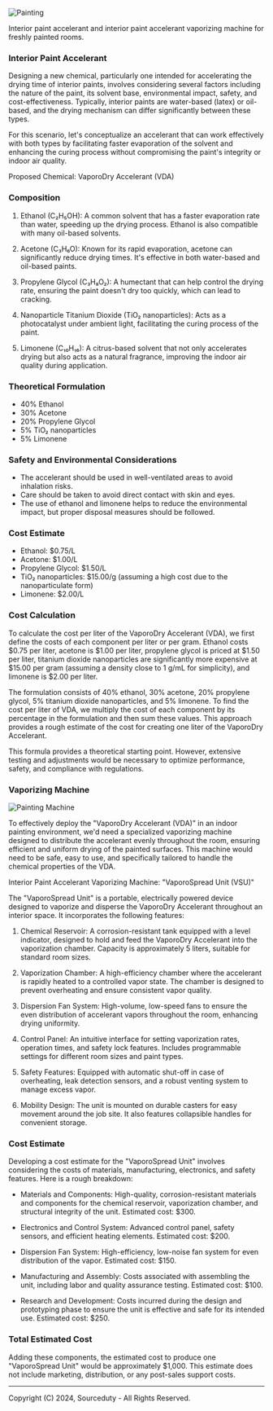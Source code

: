 ![Painting](https://github.com/sourceduty/Interior_Paint_Accelerant/assets/123030236/ebb7f068-9c9a-406a-9917-4891f4100843)

Interior paint accelerant and interior paint accelerant vaporizing machine for freshly painted rooms.

### Interior Paint Accelerant

Designing a new chemical, particularly one intended for accelerating the drying time of interior paints, involves considering several factors including the nature of the paint, its solvent base, environmental impact, safety, and cost-effectiveness. Typically, interior paints are water-based (latex) or oil-based, and the drying mechanism can differ significantly between these types.

For this scenario, let's conceptualize an accelerant that can work effectively with both types by facilitating faster evaporation of the solvent and enhancing the curing process without compromising the paint's integrity or indoor air quality.

Proposed Chemical: VaporoDry Accelerant (VDA)

### Composition

1. Ethanol (C₂H₅OH): A common solvent that has a faster evaporation rate than water, speeding up the drying process. Ethanol is also compatible with many oil-based solvents.

2. Acetone (C₃H₆O): Known for its rapid evaporation, acetone can significantly reduce drying times. It's effective in both water-based and oil-based paints.

3. Propylene Glycol (C₃H₈O₂): A humectant that can help control the drying rate, ensuring the paint doesn't dry too quickly, which can lead to cracking.

4. Nanoparticle Titanium Dioxide (TiO₂ nanoparticles): Acts as a photocatalyst under ambient light, facilitating the curing process of the paint.

5. Limonene (C₁₀H₁₆): A citrus-based solvent that not only accelerates drying but also acts as a natural fragrance, improving the indoor air quality during application.

### Theoretical Formulation

- 40% Ethanol
- 30% Acetone
- 20% Propylene Glycol
- 5% TiO₂ nanoparticles
- 5% Limonene

### Safety and Environmental Considerations

- The accelerant should be used in well-ventilated areas to avoid inhalation risks.
- Care should be taken to avoid direct contact with skin and eyes.
- The use of ethanol and limonene helps to reduce the environmental impact, but proper disposal measures should be followed.

### Cost Estimate

- Ethanol: $0.75/L
- Acetone: $1.00/L
- Propylene Glycol: $1.50/L
- TiO₂ nanoparticles: $15.00/g (assuming a high cost due to the nanoparticulate form)
- Limonene: $2.00/L

### Cost Calculation

To calculate the cost per liter of the VaporoDry Accelerant (VDA), we first define the costs of each component per liter or per gram. Ethanol costs $0.75 per liter, acetone is $1.00 per liter, propylene glycol is priced at $1.50 per liter, titanium dioxide nanoparticles are significantly more expensive at $15.00 per gram (assuming a density close to 1 g/mL for simplicity), and limonene is $2.00 per liter.

The formulation consists of 40% ethanol, 30% acetone, 20% propylene glycol, 5% titanium dioxide nanoparticles, and 5% limonene. To find the cost per liter of VDA, we multiply the cost of each component by its percentage in the formulation and then sum these values. This approach provides a rough estimate of the cost for creating one liter of the VaporoDry Accelerant.

This formula provides a theoretical starting point. However, extensive testing and adjustments would be necessary to optimize performance, safety, and compliance with regulations.

### Vaporizing Machine

![Painting Machine](https://github.com/sourceduty/Interior_Paint_Accelerant/assets/123030236/7c83fcb2-2c32-4995-acf9-eaf62977058d)

To effectively deploy the "VaporoDry Accelerant (VDA)" in an indoor painting environment, we'd need a specialized vaporizing machine designed to distribute the accelerant evenly throughout the room, ensuring efficient and uniform drying of the painted surfaces. This machine would need to be safe, easy to use, and specifically tailored to handle the chemical properties of the VDA.

Interior Paint Accelerant Vaporizing Machine: "VaporoSpread Unit (VSU)"

The "VaporoSpread Unit" is a portable, electrically powered device designed to vaporize and disperse the VaporoDry Accelerant throughout an interior space. It incorporates the following features:

1. Chemical Reservoir: A corrosion-resistant tank equipped with a level indicator, designed to hold and feed the VaporoDry Accelerant into the vaporization chamber. Capacity is approximately 5 liters, suitable for standard room sizes.

2. Vaporization Chamber: A high-efficiency chamber where the accelerant is rapidly heated to a controlled vapor state. The chamber is designed to prevent overheating and ensure consistent vapor quality.

3. Dispersion Fan System: High-volume, low-speed fans to ensure the even distribution of accelerant vapors throughout the room, enhancing drying uniformity.

4. Control Panel: An intuitive interface for setting vaporization rates, operation times, and safety lock features. Includes programmable settings for different room sizes and paint types.

5. Safety Features: Equipped with automatic shut-off in case of overheating, leak detection sensors, and a robust venting system to manage excess vapor.

6. Mobility Design: The unit is mounted on durable casters for easy movement around the job site. It also features collapsible handles for convenient storage.

### Cost Estimate

Developing a cost estimate for the "VaporoSpread Unit" involves considering the costs of materials, manufacturing, electronics, and safety features. Here is a rough breakdown:

- Materials and Components: High-quality, corrosion-resistant materials and components for the chemical reservoir, vaporization chamber, and structural integrity of the unit. Estimated cost: $300.

- Electronics and Control System: Advanced control panel, safety sensors, and efficient heating elements. Estimated cost: $200.

- Dispersion Fan System: High-efficiency, low-noise fan system for even distribution of the vapor. Estimated cost: $150.

- Manufacturing and Assembly: Costs associated with assembling the unit, including labor and quality assurance testing. Estimated cost: $100.

- Research and Development: Costs incurred during the design and prototyping phase to ensure the unit is effective and safe for its intended use. Estimated cost: $250.

### Total Estimated Cost

Adding these components, the estimated cost to produce one "VaporoSpread Unit" would be approximately $1,000. This estimate does not include marketing, distribution, or any post-sales support costs.

***
Copyright (C) 2024, Sourceduty - All Rights Reserved.
